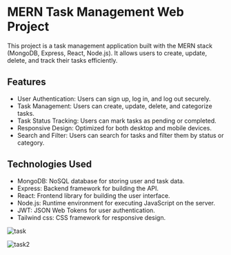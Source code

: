 # MERN Task Management Web Project
This project is a task management application built with the MERN stack (MongoDB, Express, React, Node.js). It allows users to create, update, delete, and track their tasks efficiently.

## Features
* User Authentication: Users can sign up, log in, and log out securely.
* Task Management: Users can create, update, delete, and categorize tasks.
* Task Status Tracking: Users can mark tasks as pending or completed.
* Responsive Design: Optimized for both desktop and mobile devices.
* Search and Filter: Users can search for tasks and filter them by status or category.
## Technologies Used
* MongoDB: NoSQL database for storing user and task data.
* Express: Backend framework for building the API.
* React: Frontend library for building the user interface.
* Node.js: Runtime environment for executing JavaScript on the server.
* JWT: JSON Web Tokens for user authentication.
* Tailwind css: CSS framework for responsive design.

![task](https://github.com/Zolawt25/Task-Management/assets/144883830/a6583a0e-7e72-4e10-bd42-206a80866136)


![task2](https://github.com/Zolawt25/Task-Management/assets/144883830/42bf2dda-a372-4ef2-a83c-3933abde3ed6)
